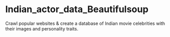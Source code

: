 # Indian_actor_data_Beautifulsoup
Crawl popular websites &amp; create a database of Indian movie celebrities with their images and personality traits.
